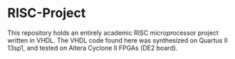 # RISC-Project
This repository holds an entirely academic RISC microprocessor project written in VHDL. 
The VHDL code found here was synthesized on Quartus II 13sp1, and tested on Altera Cyclone II FPGAs (DE2 board).
